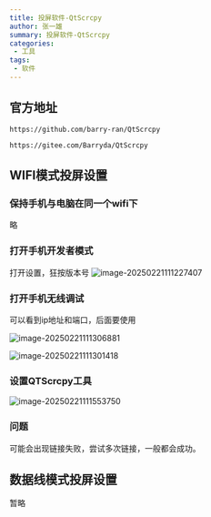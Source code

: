```yaml
---
title: 投屏软件-QtScrcpy
author: 张一雄
summary: 投屏软件-QtScrcpy
categories:
 - 工具
tags:
 - 软件
---
```


## 官方地址

```http
https://github.com/barry-ran/QtScrcpy
```

```http
https://gitee.com/Barryda/QtScrcpy
```

## WIFI模式投屏设置



### 保持手机与电脑在同一个wifi下

略

### 打开手机开发者模式

打开设置，狂按版本号
![image-20250221111227407](http://img.myfox.fun/img/image-20250221111227407.png)

### 打开手机无线调试

可以看到ip地址和端口，后面要使用

![image-20250221111306881](http://img.myfox.fun/img/image-20250221111306881.png)

![image-20250221111301418](http://img.myfox.fun/img/image-20250221111301418.png)

### 设置QTScrcpy工具

![image-20250221111553750](http://img.myfox.fun/img/image-20250221111553750.png)

### 问题

可能会出现链接失败，尝试多次链接，一般都会成功。

## 数据线模式投屏设置

暂略